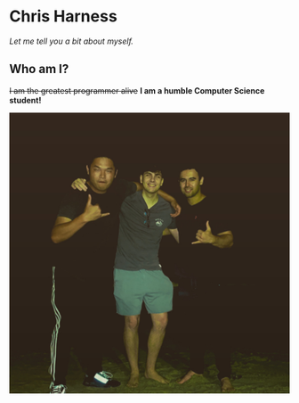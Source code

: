 # Chris Harness

*Let me tell you a bit about myself.*

## Who am I? ##

~~I am the greatest programmer alive~~
**I am a humble Computer Science student!**

![This is me!](screenshots/me.JPG)